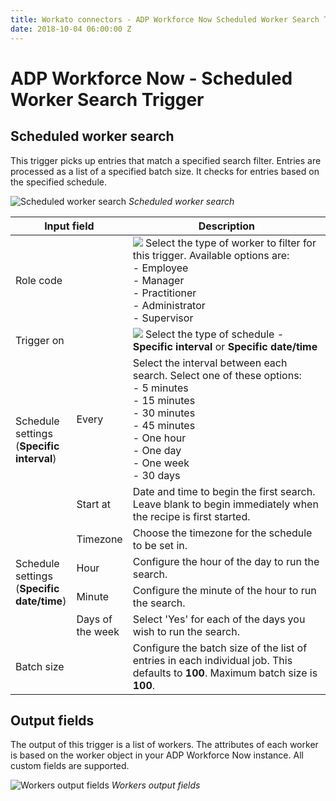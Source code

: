 ```yaml
---
title: Workato connectors - ADP Workforce Now Scheduled Worker Search Trigger
date: 2018-10-04 06:00:00 Z
---
```


# ADP Workforce Now - Scheduled Worker Search Trigger

## Scheduled worker search
This trigger picks up entries that match a specified search filter. Entries are processed as a list of a specified batch size. It checks for entries based on the specified schedule.

![Scheduled worker search](~@img/adp_workforce/scheduled_worker_trigger.png)
*Scheduled worker search*

<table class="unchanged rich-diff-level-one">
  <thead>
    <tr>
        <th colspan=2 width='25%'>Input field</th>
        <th>Description</th>
    </tr>
  </thead>
  <tbody>
    <tr>
      <td colspan=2>Role code</td>
      <td>
        <img src="~@img/adp_workforce/role_code.png"/>
        Select the type of worker to filter for this trigger. Available options are:<br>
        - Employee<br>
        - Manager<br>
        - Practitioner<br>
        - Administrator<br>
        - Supervisor<br>
      </td>
    </tr>
    <tr>
      <td colspan=2>Trigger on</td>
      <td>
        <img src="~@img/adp_workforce/trigger_on.png"/>
        Select the type of schedule - <b>Specific interval</b> or <b>Specific date/time</b>
      </td>
    </tr>
    <tr>
      <td rowspan=2>Schedule settings (<b>Specific interval</b>)</td>
      <td>Every</td>
      <td>
        Select the interval between each search. Select one of these options:<br>
        - 5 minutes<br>
        - 15 minutes<br>
        - 30 minutes<br>
        - 45 minutes<br>
        - One hour<br>
        - One day<br>
        - One week<br>
        - 30 days<br>
      </td>
    </tr>
    <tr>
      <td>Start at</td>
      <td>
        Date and time to begin the first search. Leave blank to begin immediately when the recipe is first started.
      </td>
    </tr>
    <tr>
      <td rowspan=4>Schedule settings (<b>Specific date/time</b>)</td>
      <td>Timezone</td>
      <td>Choose the timezone for the schedule to be set in.</td>
    </tr>
    <tr>
      <td>Hour</td>
      <td>Configure the hour of the day to run the search.</td>
    </tr>
    <tr>
      <td>Minute</td>
      <td>Configure the minute of the hour to run the search.</td>
    </tr>
    <tr>
      <td>Days of the week</td>
      <td>Select 'Yes' for each of the days you wish to run the search.</td>
    </tr>
    <tr>
      <td colspan=2>Batch size</td>
      <td>
        Configure the batch size of the list of entries in each individual job. This defaults to <b>100</b>. Maximum batch size is <b>100</b>.
      </td>
    </tr>
  </tbody>
</table>

## Output fields
The output of this trigger is a list of workers. The attributes of each worker is based on the worker object in your ADP Workforce Now instance. All custom fields are supported.

![Workers output fields](~@img/adp_workforce/workers_output_schema.png)
*Workers output fields*
